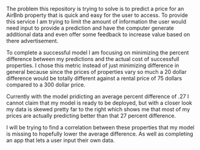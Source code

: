 The problem this repository is trying to solve is to predict a price for an AirBnb property that is quick and easy for the user to access. To provide this service I am trying to limit the amount of information the user would need input to provide a prediction and have the computer generate additional data and even offer some feedback to increase value based on there advertisement.

To complete a successful model I am focusing on minimizing the percent difference between my predictions and the actual cost of successfull properties. I chose this metric instead of just minimizing difference in general because since the prices of properties vary so much a 20 dollar difference would be totally different against a rental price of 75 dollars compared to a 300 dollar price.

Currently with the model pridicting an average percent difference of .27 I cannot claim that my model is ready to be deployed, but with a closer look my data is skewed pretty far to the right which shows me that most of my prices are actually predicting better than that 27 percent difference. 

I will be trying to find a correlation between these properties that my model is missing to hopefully lower the average difference. As well as completing an app that lets a user input their own data.